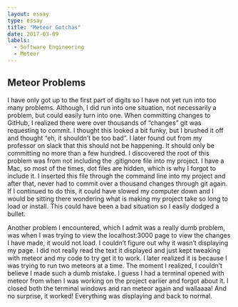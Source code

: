 ```yaml
---
layout: essay
type: essay
title: "Meteor Gotchas"
date: 2017-03-09
labels:
  - Software Engineering
  - Meteor
---
```


## Meteor Problems

I have only got up to the first part of digits so I have not yet run into too many problems. Although, I did run into one situation, not necessarily a problem, but could easily turn into one. When committing changes to GitHub, I realized there were over thousands of “changes” git was requesting to commit. I thought this looked a bit funky, but I brushed it off and thought “eh, it shouldn’t be too bad”. I later found out from my professor on slack that this should not be happening. It should only be committing no more than a few hundred. I discovered the root of this problem was from not including the .gitignore file into my project. I have a Mac, so most of the times, dot files are hidden, which is why I forgot to include it. I inserted this file through the command line into my project and after that, never had to commit over a thousand changes through git again. If I continued to do this, it could have slowed my computer down and I would be sitting there wondering what is making my project take so long to load or install. This could have been a bad situation so I easily dodged a bullet.

Another problem I encountered, which I admit was a really dumb problem, was when I was trying to view the localhost:3000 page to view the changes I have made, it would not load. I couldn’t figure out why it wasn’t displaying my page. I did not really read the text it displayed and just kept tweaking with meteor and my code to try get it to work. I later realized it is because I was trying to run two meteors at a time. The moment I realized, I couldn’t believe I made such a dumb mistake. I guess I had a terminal opened with meteor from when I was working on the project earlier and forgot about it. I closed both the terminal windows and ran meteor again and wallaaaa! And no surprise, it worked! Everything was displaying and back to normal. 